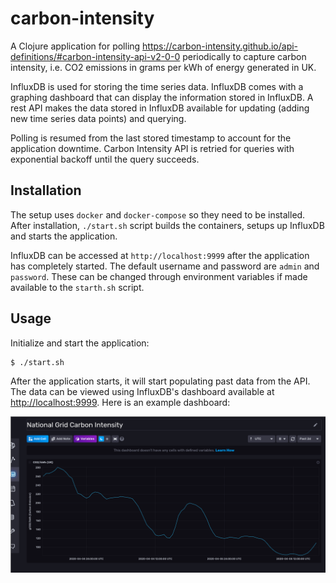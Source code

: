 # carbon-intensity

A Clojure application for polling https://carbon-intensity.github.io/api-definitions/#carbon-intensity-api-v2-0-0 periodically to capture carbon intensity, i.e. CO2 emissions in grams per kWh of energy generated in UK.

InfluxDB is used for storing the time series data. InfluxDB comes with
a graphing dashboard that can display the information stored in
InfluxDB. A rest API makes the data stored in InfluxDB available for
updating (adding new time series data points) and querying. 

Polling is resumed from the last stored timestamp to account for the application downtime. Carbon Intensity API is retried for queries with exponential backoff until the query succeeds. 

## Installation

The setup uses `docker` and `docker-compose` so they need to be
installed. After installation, `./start.sh` script builds the
containers, setups up InfluxDB and starts the application. 

InfluxDB can be accessed at `http://localhost:9999` after the
application has completely started. The default username and password
are `admin` and `password`. These can be changed through environment
variables if made available to the `starth.sh` script.

## Usage

Initialize and start the application:

    $ ./start.sh

After the application starts, it will start populating past data from
the API. The data can be viewed using InfluxDB's dashboard available
at <http://localhost:9999>. Here is an example dashboard:

![Example Graph](resources/carbon-intensity-example-graph.png)
